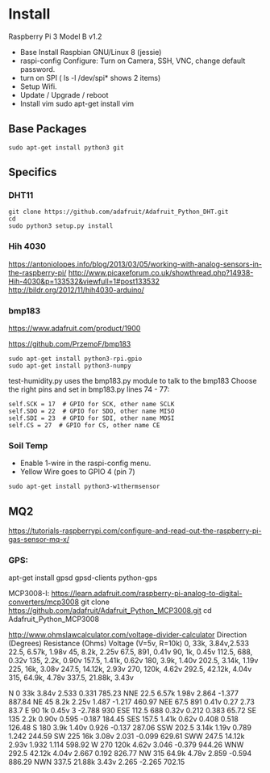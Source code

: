 # Install

Raspberry Pi 3 Model B v1.2
* Base Install Raspbian GNU/Linux 8 (jessie)
* raspi-config Configure: Turn on Camera, SSH, VNC, change default password.
* turn on SPI ( ls -l /dev/spi* shows 2 items)
* Setup Wifi.
* Update / Upgrade / reboot
* Install vim
sudo apt-get install vim

## Base Packages
```
sudo apt-get install python3 git
```
## Specifics

### DHT11
```
git clone https://github.com/adafruit/Adafruit_Python_DHT.git
cd
sudo python3 setup.py install
```

### Hih 4030
https://antoniolopes.info/blog/2013/03/05/working-with-analog-sensors-in-the-raspberry-pi/
http://www.picaxeforum.co.uk/showthread.php?14938-Hih-4030&p=133532&viewfull=1#post133532
http://bildr.org/2012/11/hih4030-arduino/


### bmp183
https://www.adafruit.com/product/1900

https://github.com/PrzemoF/bmp183
```
sudo apt-get install python3-rpi.gpio
sudo apt-get install python3-numpy
```
test-humidity.py uses the bmp183.py module to talk to the bmp183
Choose the right pins and set in bmp183.py  lines 74 - 77:
```               
self.SCK = 17  # GPIO for SCK, other name SCLK
self.SDO = 22  # GPIO for SDO, other name MISO
self.SDI = 23  # GPIO for SDI, other name MOSI
self.CS = 27  # GPIO for CS, other name CE
```

### Soil Temp
* Enable 1-wire in the raspi-config menu.
* Yellow Wire goes to GPIO 4 (pin 7)
```
sudo apt-get install python3-w1thermsensor
```
## MQ2
https://tutorials-raspberrypi.com/configure-and-read-out-the-raspberry-pi-gas-sensor-mq-x/

### GPS:
apt-get install gpsd gpsd-clients python-gps

MCP3008-I:
https://learn.adafruit.com/raspberry-pi-analog-to-digital-converters/mcp3008
git clone https://github.com/adafruit/Adafruit_Python_MCP3008.git
cd Adafruit_Python_MCP3008


http://www.ohmslawcalculator.com/voltage-divider-calculator
Direction
(Degrees)
Resistance
(Ohms)
Voltage
(V=5v, R=10k)
0, 33k, 3.84v,2.533
22.5, 6.57k, 1.98v
45, 8.2k, 2.25v
67.5, 891, 0.41v
90, 1k, 0.45v
112.5, 688, 0.32v
135, 2.2k, 0.90v
157.5, 1.41k, 0.62v
180, 3.9k, 1.40v
202.5, 3.14k, 1.19v
225, 16k, 3.08v
247.5, 14.12k, 2.93v
270, 120k, 4.62v
292.5, 42.12k, 4.04v
315, 64.9k, 4.78v
337.5, 21.88k, 3.43v

N	0	 33k	 3.84v	2.533	0.331	785.23
NNE	22.5	 6.57k	 1.98v	2.864	-1.377	887.84
NE	45	 8.2k	 2.25v	1.487	-1.217	460.97
NEE	67.5	891	 0.41v	0.27	2.73	83.7
E	90	 1k	 0.45v	3	-2.788	930
ESE	112.5	688	 0.32v	0.212	0.383	65.72
SE	135	 2.2k	 0.90v	0.595	-0.187	184.45
SES	157.5	 1.41k	 0.62v	0.408	0.518	126.48
S	180	 3.9k	 1.40v	0.926	-0.137	287.06
SSW	202.5	 3.14k	 1.19v	0.789	1.242	244.59
SW	225	 16k	 3.08v	2.031	-0.099	629.61
SWW	247.5	 14.12k	 2.93v	1.932	1.114	598.92
W	270	 120k	 4.62v	3.046	-0.379	944.26
WNW	292.5	 42.12k	 4.04v	2.667	0.192	826.77
NW	315	 64.9k	 4.78v	2.859	-0.594	886.29
NWN	337.5	 21.88k	 3.43v	2.265	-2.265	702.15
